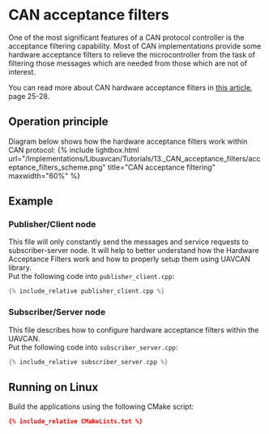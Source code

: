 ---
---

# CAN acceptance filters

One of the most significant features of a CAN protocol controller is the acceptance filtering capability. Most of CAN 
implementations provide some hardware acceptance filters to relieve the microcontroller from the task of filtering 
those messages which are needed from those which are not of interest.

You can read more about CAN hardware acceptance filters in [this article](http://www.inp.nsk.su/~kozak/canbus/canimpl.pdf), page 25-28.

## Operation principle

Diagram below shows how the hardware acceptance filters work within CAN protocol:
{% include lightbox.html url="/Implementations/Libuavcan/Tutorials/13._CAN_acceptance_filters/acceptance_filters_scheme.png" title="CAN acceptance filtering" maxwidth="60%" %}

## Example

### Publisher/Client node

This file will only constantly send the messages and service requests to subscriber-server node. It will help
to better understand how the Hardware Acceptance Filters work and how to properly setup them using UAVCAN library.  
Put the following code into `publisher_client.cpp`:

```c++
{% include_relative publisher_client.cpp %}
```

### Subscriber/Server node

This file describes how to configure hardware acceptance filters within the UAVCAN.  
Put the following code into `subscriber_server.cpp`:

```c++
{% include_relative subscriber_server.cpp %}
```

## Running on Linux

Build the applications using the following CMake script:

```cmake
{% include_relative CMakeLists.txt %}
```